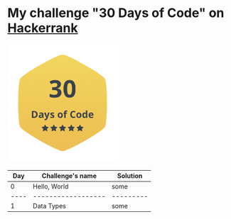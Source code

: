 # My challenge "30 Days of Code" on [Hackerrank](https://www.hackerrank.com/IseeHorizont)

![](label30day.png)

Day | Challenge's name | Solution
----|------------------|---------
0   | Hello, World     | some
----|------------------|---------
1   | Data Types       | some
